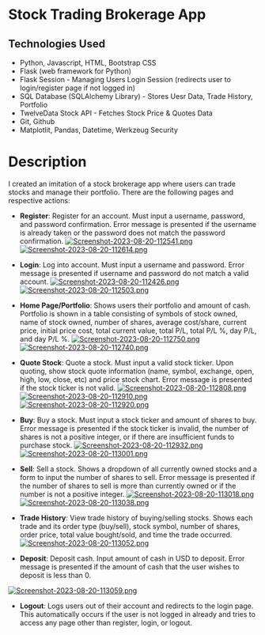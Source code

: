 # Stock Trading Brokerage App 

## Technologies Used
* Python, Javascript, HTML, Bootstrap CSS
* Flask (web framework for Python)
* Flask Session - Managing Users Login Session (redirects user to login/register page if not logged in)
* SQL Database (SQLAlchemy Library) - Stores Uesr Data, Trade History, Portfolio
* TwelveData Stock API - Fetches Stock Price & Quotes Data
* Git, Github
* Matplotlit, Pandas, Datetime, Werkzeug Security

# Description
I created an imitation of a stock brokerage app where users can trade stocks and manage their portfolio. There are the following pages and respective actions: 

* **Register**: Register for an account. Must input a username, password, and password confirmation. Error message is presented if the username is already taken or the password does not match the password confirmation.
[![Screenshot-2023-08-20-112541.png](https://i.postimg.cc/3NyC02xc/Screenshot-2023-08-20-112541.png)](https://postimg.cc/xN2bWJHv)
[![Screenshot-2023-08-20-112614.png](https://i.postimg.cc/59GmdKPd/Screenshot-2023-08-20-112614.png)](https://postimg.cc/MX7B152d)

* **Login**: Log into account. Must input a username and password. Error message is presented if username and password do not match a valid account.
[![Screenshot-2023-08-20-112426.png](https://i.postimg.cc/QxTJXgPB/Screenshot-2023-08-20-112426.png)](https://postimg.cc/YhtWRFtk)
[![Screenshot-2023-08-20-112503.png](https://i.postimg.cc/rsvG1zdF/Screenshot-2023-08-20-112503.png)](https://postimg.cc/fSf0Zzj6)

* **Home Page/Portfolio**: Shows users their portfolio and amount of cash. Portfolio is shown in a table consisting of symbols of stock owned, name of stock owned, number of shares, average cost/share, current price, initial price cost, total current value, total P/L, total P/L %, day P/L, and day P/L %.
[![Screenshot-2023-08-20-112750.png](https://i.postimg.cc/YCQRxNzc/Screenshot-2023-08-20-112750.png)](https://postimg.cc/QFxc8TzS)
[![Screenshot-2023-08-20-112740.png](https://i.postimg.cc/0QyCxTRx/Screenshot-2023-08-20-112740.png)](https://postimg.cc/PL0DQF5F)

* **Quote Stock**: Quote a stock. Must input a valid stock ticker. Upon quoting, show stock quote information (name, symbol, exchange, open, high, low, close, etc) and price stock chart. Error message is presented if the stock ticker is not valid.
[![Screenshot-2023-08-20-112808.png](https://i.postimg.cc/c4pTYkYM/Screenshot-2023-08-20-112808.png)](https://postimg.cc/ZCLrzcwC)
[![Screenshot-2023-08-20-112910.png](https://i.postimg.cc/YqGbvB4C/Screenshot-2023-08-20-112910.png)](https://postimg.cc/JG8bFgcf)
[![Screenshot-2023-08-20-112920.png](https://i.postimg.cc/VsHKskkh/Screenshot-2023-08-20-112920.png)](https://postimg.cc/pyzfqx8Q)

* **Buy**: Buy a stock. Must input a stock ticker and amount of shares to buy. Error message is presented if the stock ticker is invalid, the number of shares is not a positive integer, or if there are insufficient funds to purchase stock.
[![Screenshot-2023-08-20-112932.png](https://i.postimg.cc/bJymrGn7/Screenshot-2023-08-20-112932.png)](https://postimg.cc/zLQCPG07)
[![Screenshot-2023-08-20-113001.png](https://i.postimg.cc/zv3pw90p/Screenshot-2023-08-20-113001.png)](https://postimg.cc/p5bDR1Nn)

* **Sell**: Sell a stock. Shows a dropdown of all currently owned stocks and a form to input the number of shares to sell. Error message is presented if the number of shares to sell is more than currently owned or if the number is not a positive integer.
[![Screenshot-2023-08-20-113018.png](https://i.postimg.cc/wMP2w0rz/Screenshot-2023-08-20-113018.png)](https://postimg.cc/7J3S6MDt)
[![Screenshot-2023-08-20-113038.png](https://i.postimg.cc/W469smdm/Screenshot-2023-08-20-113038.png)](https://postimg.cc/Z9nPcdF0)

* **Trade History**: View trade history of buying/selling stocks. Shows each trade and its order type (buy/sell), stock symbol, number of shares, order price, total value bought/sold, and time the trade occurred.
[![Screenshot-2023-08-20-113052.png](https://i.postimg.cc/Xv381Zsr/Screenshot-2023-08-20-113052.png)](https://postimg.cc/tsSWYgQb)

* **Deposit**: Deposit cash. Input amount of cash in USD to deposit. Error message is presented if the amount of cash that the user wishes to deposit is less than 0.
  
[![Screenshot-2023-08-20-113059.png](https://i.postimg.cc/hj2pdSbf/Screenshot-2023-08-20-113059.png)](https://postimg.cc/G8sF0nfC)

* **Logout**: Logs users out of their account and redirects to the login page. This automatically occurs if the user is not logged in already and tries to access any page other than register, login, or logout. 

